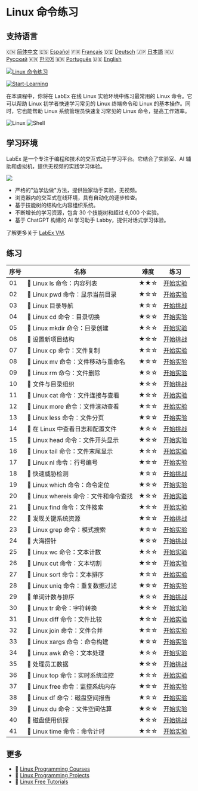 # Linux 命令练习

## 支持语言

🇨🇳 [简体中文](README_zh.md) 🇪🇸 [Español](README_es.md) 🇫🇷 [Français](README_fr.md) 🇩🇪 [Deutsch](README_de.md) 🇯🇵 [日本語](README_ja.md) 🇷🇺 [Русский](README_ru.md) 🇰🇷 [한국어](README_ko.md) 🇧🇷 [Português](README_pt.md) 🇺🇸 [English](README.md) 

[![Linux 命令练习](https://cover-creator.labex.io/linux-basic-commands-practice-online.png?lang=zh)](https://labex.io/zh/courses/linux-basic-commands-practice-online)

[![Start-Learning](https://img.shields.io/badge/Start-Learning-whitesmoke?style=for-the-badge)](https://labex.io/zh/courses/linux-basic-commands-practice-online)

在本课程中，你将在 LabEx 在线 Linux 实验环境中练习最常用的 Linux 命令。它可以帮助 Linux 初学者快速学习常见的 Linux 终端命令和 Linux 的基本操作。同时，它也能帮助 Linux 系统管理员快速复习常见的 Linux 命令，提高工作效率。

![Linux](https://img.shields.io/badge/Linux-whitesmoke?style=for-the-badge&logo=linux)
![Shell](https://img.shields.io/badge/Shell-whitesmoke?style=for-the-badge&logo=shell)


## 学习环境

LabEx 是一个专注于编程和技术的交互式动手学习平台。它结合了实验室、AI 辅助和虚拟机，提供无视频的实践学习体验。

![](https://tutorial-screenshot.getvm.io/images/vm-1725247253.png)

- 严格的"边学边做"方法，提供独家动手实验，无视频。
- 浏览器内的交互式在线环境，具有自动化的逐步检查。
- 基于技能树的结构化内容组织系统。
- 不断增长的学习资源，包含 30 个技能树和超过 6,000 个实验。
- 基于 ChatGPT 构建的 AI 学习助手 Labby，提供对话式学习体验。

了解更多关于 [LabEx VM](https://support.labex.io/using-labex/virtual-machine).

## 练习

|   序号 | 名称                                  | 难度   | 练习                                                                                                                             |
|--------|---------------------------------------|--------|----------------------------------------------------------------------------------------------------------------------------------|
|     01 | 📖 Linux ls 命令：内容列表            | ★★☆    | <a target='_blank' href='https://labex.io/zh/tutorials/linux-linux-ls-command-content-listing-219205'>开始实验</a>               |
|     02 | 📖 Linux pwd 命令：显示当前目录       | ★☆☆    | <a target='_blank' href='https://labex.io/zh/tutorials/linux-linux-pwd-command-directory-displaying-209734'>开始实验</a>         |
|     03 | 🎯 Linux 目录导航                     | ★☆☆    | <a target='_blank' href='https://labex.io/zh/tutorials/linux-directory-navigation-387844'>开始挑战</a>                           |
|     04 | 📖 Linux cd 命令：目录切换            | ★☆☆    | <a target='_blank' href='https://labex.io/zh/tutorials/linux-linux-cd-command-directory-changing-209733'>开始实验</a>            |
|     05 | 📖 Linux mkdir 命令：目录创建         | ★☆☆    | <a target='_blank' href='https://labex.io/zh/tutorials/linux-linux-mkdir-command-directory-creating-209739'>开始实验</a>         |
|     06 | 🎯 设置新项目结构                     | ★☆☆    | <a target='_blank' href='https://labex.io/zh/tutorials/linux-setting-up-a-new-project-structure-387859'>开始挑战</a>             |
|     07 | 📖 Linux cp 命令：文件复制            | ★☆☆    | <a target='_blank' href='https://labex.io/zh/tutorials/linux-linux-cp-command-file-copying-209744'>开始实验</a>                  |
|     08 | 📖 Linux mv 命令：文件移动与重命名    | ★☆☆    | <a target='_blank' href='https://labex.io/zh/tutorials/linux-linux-mv-command-file-moving-and-renaming-209743'>开始实验</a>      |
|     09 | 📖 Linux rm 命令：文件删除            | ★☆☆    | <a target='_blank' href='https://labex.io/zh/tutorials/linux-linux-rm-command-file-removing-209741'>开始实验</a>                 |
|     10 | 🎯 文件与目录组织                     | ★☆☆    | <a target='_blank' href='https://labex.io/zh/tutorials/linux-organizing-files-and-directories-387877'>开始挑战</a>               |
|     11 | 📖 Linux cat 命令：文件连接与查看     | ★☆☆    | <a target='_blank' href='https://labex.io/zh/tutorials/linux-linux-cat-command-file-concatenating-210986'>开始实验</a>           |
|     12 | 📖 Linux more 命令：文件滚动查看      | ★☆☆    | <a target='_blank' href='https://labex.io/zh/tutorials/linux-linux-more-command-file-scrolling-214299'>开始实验</a>              |
|     13 | 📖 Linux less 命令：文件分页          | ★☆☆    | <a target='_blank' href='https://labex.io/zh/tutorials/linux-linux-less-command-file-paging-214301'>开始实验</a>                 |
|     14 | 🎯 在 Linux 中查看日志和配置文件      | ★☆☆    | <a target='_blank' href='https://labex.io/zh/tutorials/linux-viewing-log-and-configuration-files-in-linux-387914'>开始挑战</a>   |
|     15 | 📖 Linux head 命令：文件开头显示      | ★☆☆    | <a target='_blank' href='https://labex.io/zh/tutorials/linux-linux-head-command-file-beginning-display-214302'>开始实验</a>      |
|     16 | 📖 Linux tail 命令：文件末尾显示      | ★☆☆    | <a target='_blank' href='https://labex.io/zh/tutorials/linux-linux-tail-command-file-end-display-214303'>开始实验</a>            |
|     17 | 📖 Linux nl 命令：行号编号            | ★☆☆    | <a target='_blank' href='https://labex.io/zh/tutorials/linux-linux-nl-command-line-numbering-210988'>开始实验</a>                |
|     18 | 🎯 快速威胁检测                       | ★☆☆    | <a target='_blank' href='https://labex.io/zh/tutorials/linux-rapid-threat-detection-387930'>开始挑战</a>                         |
|     19 | 📖 Linux which 命令：命令定位         | ★☆☆    | <a target='_blank' href='https://labex.io/zh/tutorials/linux-linux-which-command-command-locating-215210'>开始实验</a>           |
|     20 | 📖 Linux whereis 命令：文件和命令查找 | ★☆☆    | <a target='_blank' href='https://labex.io/zh/tutorials/linux-linux-whereis-command-file-and-command-finding-215211'>开始实验</a> |
|     21 | 📖 Linux find 命令：文件搜索          | ★☆☆    | <a target='_blank' href='https://labex.io/zh/tutorials/linux-linux-find-command-file-searching-219191'>开始实验</a>              |
|     22 | 🎯 发现关键系统资源                   | ★☆☆    | <a target='_blank' href='https://labex.io/zh/tutorials/linux-discover-critical-system-resources-388032'>开始挑战</a>             |
|     23 | 📖 Linux grep 命令：模式搜索          | ★☆☆    | <a target='_blank' href='https://labex.io/zh/tutorials/linux-linux-grep-command-pattern-searching-219192'>开始实验</a>           |
|     24 | 🎯 大海捞针                           | ★☆☆    | <a target='_blank' href='https://labex.io/zh/tutorials/linux-needle-in-the-haystack-388109'>开始挑战</a>                         |
|     25 | 📖 Linux wc 命令：文本计数            | ★☆☆    | <a target='_blank' href='https://labex.io/zh/tutorials/linux-linux-wc-command-text-counting-219200'>开始实验</a>                 |
|     26 | 📖 Linux cut 命令：文本切割           | ★☆☆    | <a target='_blank' href='https://labex.io/zh/tutorials/linux-linux-cut-command-text-cutting-219187'>开始实验</a>                 |
|     27 | 📖 Linux sort 命令：文本排序          | ★☆☆    | <a target='_blank' href='https://labex.io/zh/tutorials/linux-linux-sort-command-text-sorting-219196'>开始实验</a>                |
|     28 | 📖 Linux uniq 命令：重复数据过滤      | ★☆☆    | <a target='_blank' href='https://labex.io/zh/tutorials/linux-linux-uniq-command-duplicate-filtering-219199'>开始实验</a>         |
|     29 | 🎯 单词计数与排序                     | ★☆☆    | <a target='_blank' href='https://labex.io/zh/tutorials/linux-word-count-and-sorting-388125'>开始挑战</a>                         |
|     30 | 📖 Linux tr 命令：字符转换            | ★☆☆    | <a target='_blank' href='https://labex.io/zh/tutorials/linux-linux-tr-command-character-translating-219198'>开始实验</a>         |
|     31 | 📖 Linux diff 命令：文件比较          | ★☆☆    | <a target='_blank' href='https://labex.io/zh/tutorials/linux-linux-diff-command-file-comparing-219189'>开始实验</a>              |
|     32 | 📖 Linux join 命令：文件合并          | ★☆☆    | <a target='_blank' href='https://labex.io/zh/tutorials/linux-linux-join-command-file-joining-219193'>开始实验</a>                |
|     33 | 📖 Linux xargs 命令：命令构建         | ★☆☆    | <a target='_blank' href='https://labex.io/zh/tutorials/linux-linux-xargs-command-command-building-219201'>开始实验</a>           |
|     34 | 📖 Linux awk 命令：文本处理           | ★☆☆    | <a target='_blank' href='https://labex.io/zh/tutorials/linux-linux-awk-command-text-processing-388493'>开始实验</a>              |
|     35 | 🎯 处理员工数据                       | ★☆☆    | <a target='_blank' href='https://labex.io/zh/tutorials/linux-processing-employees-data-388132'>开始挑战</a>                      |
|     36 | 📖 Linux top 命令：实时系统监控       | ★☆☆    | <a target='_blank' href='https://labex.io/zh/tutorials/linux-linux-top-command-real-time-system-monitoring-388500'>开始实验</a>  |
|     37 | 📖 Linux free 命令：监控系统内存      | ★☆☆    | <a target='_blank' href='https://labex.io/zh/tutorials/linux-linux-free-command-monitoring-system-memory-388496'>开始实验</a>    |
|     38 | 📖 Linux df 命令：磁盘空间报告        | ★☆☆    | <a target='_blank' href='https://labex.io/zh/tutorials/linux-linux-df-command-disk-space-reporting-219188'>开始实验</a>          |
|     39 | 📖 Linux du 命令：文件空间估算        | ★☆☆    | <a target='_blank' href='https://labex.io/zh/tutorials/linux-linux-du-command-file-space-estimating-219190'>开始实验</a>         |
|     40 | 🎯 磁盘使用侦探                       | ★☆☆    | <a target='_blank' href='https://labex.io/zh/tutorials/linux-disk-usage-detective-388099'>开始挑战</a>                           |
|     41 | 📖 Linux time 命令：命令计时          | ★☆☆    | <a target='_blank' href='https://labex.io/zh/tutorials/linux-linux-time-command-command-timing-219197'>开始实验</a>              |

## 更多

- 🔗 [Linux Programming Courses](https://github.com/labex-labs/awesome-programming-courses)
- 🔗 [Linux Programming Projects](https://github.com/labex-labs/awesome-programming-projects)
- 🔗 [Linux Free Tutorials](https://github.com/labex-labs/linux-free-tutorials)

